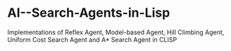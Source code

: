 # AI--Search-Agents-in-Lisp
Implementations of Reflex Agent, Model-based Agent, Hill Climbing Agent, Uniform Cost Search Agent and A* Search Agent in CLISP
